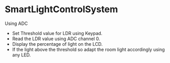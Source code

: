 # SmartLightControlSystem
Using ADC  
- Set Threshold value for LDR using Keypad.
- Read the LDR value using ADC channel 0.
- Display the percentage of light on the LCD.
- If the light above the threshold so adapt the room light accordingly using any LED.
